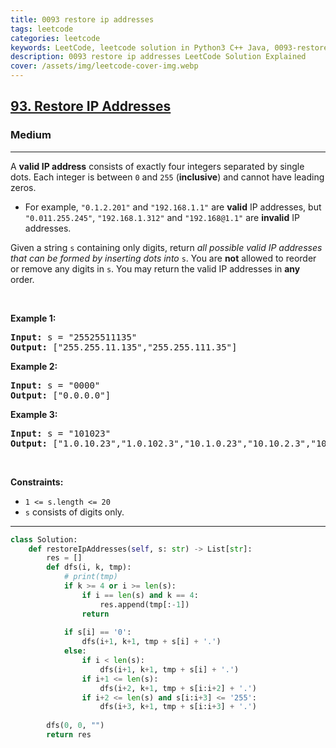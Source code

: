 ```yaml
---
title: 0093 restore ip addresses
tags: leetcode
categories: leetcode
keywords: LeetCode, leetcode solution in Python3 C++ Java, 0093-restore-ip-addresses solution
description: 0093 restore ip addresses LeetCode Solution Explained
cover: /assets/img/leetcode-cover-img.webp
---
```



<h2><a href="https://leetcode.com/problems/restore-ip-addresses/">93. Restore IP Addresses</a></h2><h3>Medium</h3><hr><div><p>A <strong>valid IP address</strong> consists of exactly four integers separated by single dots. Each integer is between <code>0</code> and <code>255</code> (<strong>inclusive</strong>) and cannot have leading zeros.</p>

<ul>
	<li>For example, <code>"0.1.2.201"</code> and <code>"192.168.1.1"</code> are <strong>valid</strong> IP addresses, but <code>"0.011.255.245"</code>, <code>"192.168.1.312"</code> and <code>"192.168@1.1"</code> are <strong>invalid</strong> IP addresses.</li>
</ul>

<p>Given a string <code>s</code> containing only digits, return <em>all possible valid IP addresses that can be formed by inserting dots into </em><code>s</code>. You are <strong>not</strong> allowed to reorder or remove any digits in <code>s</code>. You may return the valid IP addresses in <strong>any</strong> order.</p>

<p>&nbsp;</p>
<p><strong class="example">Example 1:</strong></p>

<pre><strong>Input:</strong> s = "25525511135"
<strong>Output:</strong> ["255.255.11.135","255.255.111.35"]
</pre>

<p><strong class="example">Example 2:</strong></p>

<pre><strong>Input:</strong> s = "0000"
<strong>Output:</strong> ["0.0.0.0"]
</pre>

<p><strong class="example">Example 3:</strong></p>

<pre><strong>Input:</strong> s = "101023"
<strong>Output:</strong> ["1.0.10.23","1.0.102.3","10.1.0.23","10.10.2.3","101.0.2.3"]
</pre>

<p>&nbsp;</p>
<p><strong>Constraints:</strong></p>

<ul>
	<li><code>1 &lt;= s.length &lt;= 20</code></li>
	<li><code>s</code> consists of digits only.</li>
</ul>
</div>

---




```python
class Solution:
    def restoreIpAddresses(self, s: str) -> List[str]:
        res = []
        def dfs(i, k, tmp):
            # print(tmp)
            if k >= 4 or i >= len(s):
                if i == len(s) and k == 4:
                    res.append(tmp[:-1])
                return
            
            if s[i] == '0':
                dfs(i+1, k+1, tmp + s[i] + '.')
            else:
                if i < len(s):
                    dfs(i+1, k+1, tmp + s[i] + '.')
                if i+1 <= len(s): 
                    dfs(i+2, k+1, tmp + s[i:i+2] + '.')
                if i+2 <= len(s) and s[i:i+3] <= '255': 
                    dfs(i+3, k+1, tmp + s[i:i+3] + '.')
        
        dfs(0, 0, "")
        return res
```
